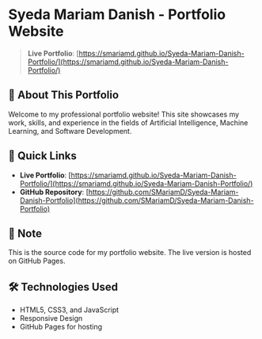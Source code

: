 # Syeda Mariam Danish - Portfolio Website

> **Live Portfolio**: [https://smariamd.github.io/Syeda-Mariam-Danish-Portfolio/](https://smariamd.github.io/Syeda-Mariam-Danish-Portfolio/)

## 🚀 About This Portfolio

Welcome to my professional portfolio website! This site showcases my work, skills, and experience in the fields of Artificial Intelligence, Machine Learning, and Software Development.

## 🔗 Quick Links

- **Live Portfolio**: [https://smariamd.github.io/Syeda-Mariam-Danish-Portfolio/](https://smariamd.github.io/Syeda-Mariam-Danish-Portfolio/)
- **GitHub Repository**: [https://github.com/SMariamD/Syeda-Mariam-Danish-Portfolio](https://github.com/SMariamD/Syeda-Mariam-Danish-Portfolio)

## 📝 Note

This is the source code for my portfolio website. The live version is hosted on GitHub Pages.

## 🛠️ Technologies Used

- HTML5, CSS3, and JavaScript
- Responsive Design
- GitHub Pages for hosting
